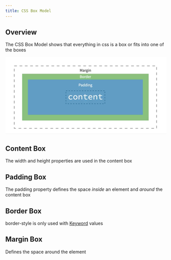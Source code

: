```yaml
---
title: CSS Box Model
---
```


## Overview

The CSS Box Model shows that everything in css is a box or fits into one of the boxes

![CSS-Box-Model.png.png](../../99%20-%20Meta/Assets/CSS-Box-Model.png.png)

## Content Box

The width and height properties are used in the content box

## Padding Box

The padding property defines the space *inside* an element and *around* the content box

## Border Box

border-style is only used with [Keyword](CSS%20Value%20Types.md#keywords-data-type) values

## Margin Box

Defines the space around the element
